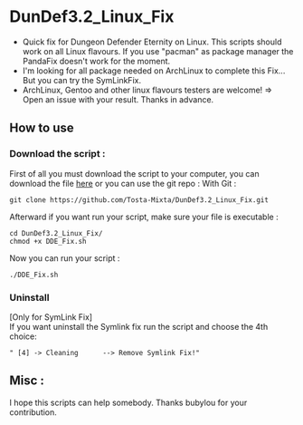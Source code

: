 DunDef3.2_Linux_Fix
===================
- Quick fix for Dungeon Defender Eternity on Linux. This scripts should work on all Linux flavours. If you use "pacman" as
package manager the PandaFix doesn't work for the moment.<br />
- I'm looking for all package needed on ArchLinux to complete this Fix... But you can try the SymLinkFix.<br />
- ArchLinux, Gentoo and other linux flavours testers are welcome! => Open an issue with your result. Thanks in advance.<br />

## How to use
### Download the script :
First of all you must download the script to your computer, you can download the file [here](https://github.com/Tosta-Mixta/DunDef3.2_Linux_Fix/archive/master.zip) or you can use the git repo :
With Git :<br />
```
git clone https://github.com/Tosta-Mixta/DunDef3.2_Linux_Fix.git
```
Afterward if you want run your script, make sure your file is executable :<br />
```
cd DunDef3.2_Linux_Fix/
chmod +x DDE_Fix.sh
```
Now you can run your script :<br />
```
./DDE_Fix.sh
```
### Uninstall
[Only for SymLink Fix]<br />
If you want uninstall the Symlink fix run the script and choose the 4th choice:<br />
```
" [4] -> Cleaning      --> Remove Symlink Fix!"
```

## Misc :
I hope this scripts can help somebody. Thanks bubylou for your contribution.